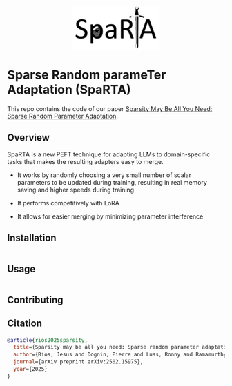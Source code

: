 <div align="center"><img src="assets/logo.png" width="200px"/></div> 

# Sparse Random parameTer Adaptation (SpaRTA)
This repo contains the code of our paper  [Sparsity May Be All You Need: Sparse Random Parameter Adaptation](https://arxiv.org/pdf/2502.15975).

## Overview
SpaRTA is a new PEFT technique for adapting LLMs to domain-specific tasks that makes the resulting adapters easy to merge. 

- It works by randomly choosing a very small number of scalar parameters to be updated during training, resulting in real memory saving and higher speeds during training

- It performs competitively with LoRA

- It allows for easier merging by minimizing parameter interference


## Installation
```bash

```
## Usage

```python

```

## Contributing

## Citation
```bibtex
@article{rios2025sparsity,
  title={Sparsity may be all you need: Sparse random parameter adaptation},
  author={Rios, Jesus and Dognin, Pierre and Luss, Ronny and Ramamurthy, Karthikeyan N},
  journal={arXiv preprint arXiv:2502.15975},
  year={2025}
}
```
